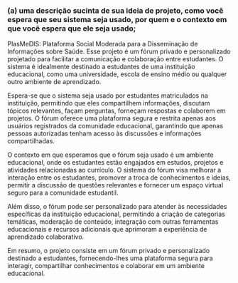 ### (a) uma descrição sucinta de sua ideia de projeto, como você espera que seu sistema seja usado, por quem e o contexto em que você espera que ele seja usado;

PlasMeDIS: Plataforma Social Moderada para a Disseminação de Informações sobre Saúde. Esse projeto é um fórum privado e personalizado projetado para facilitar a comunicação e colaboração entre estudantes. 
O sistema é idealmente destinado a estudantes de uma instituição educacional, como uma universidade, escola de ensino médio ou qualquer outro ambiente de aprendizado.

Espera-se que o sistema seja usado por estudantes matriculados na instituição, permitindo que eles compartilhem informações, discutam tópicos relevantes, façam perguntas, forneçam respostas e 
colaborem em projetos. O fórum oferece uma plataforma segura e restrita apenas aos usuários registrados da comunidade educacional, garantindo que apenas pessoas autorizadas tenham acesso às discussões 
e informações compartilhadas.

O contexto em que esperamos que o fórum seja usado é um ambiente educacional, onde os estudantes estão engajados em estudos, projetos e atividades relacionadas ao currículo. 
O sistema do fórum visa melhorar a interação entre os estudantes, promover a troca de conhecimentos e ideias, permitir a discussão de questões relevantes e fornecer um espaço virtual seguro para a 
comunidade estudantil.

Além disso, o fórum pode ser personalizado para atender às necessidades específicas da instituição educacional, permitindo a criação de categorias temáticas, moderação de conteúdo, integração com 
outras ferramentas educacionais e recursos adicionais que aprimoram a experiência de aprendizado colaborativo.

Em resumo, o projeto consiste em um fórum privado e personalizado destinado a estudantes, fornecendo-lhes uma plataforma segura para interagir, compartilhar conhecimentos e colaborar em um ambiente 
educacional.
 
